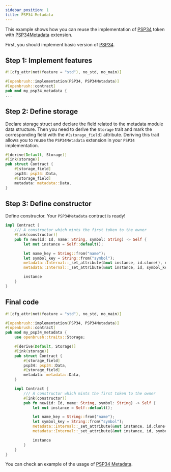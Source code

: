 ```yaml
---
sidebar_position: 1
title: PSP34 Metadata
---
```


This example shows how you can reuse the implementation of [PSP34](https://github.com/Brushfam/openbrush-contracts/tree/main/contracts/src/token/psp34) token with [PSP34Metadata](https://github.com/Brushfam/openbrush-contracts/tree/main/contracts/src/token/psp34/extensions/metadata.rs) extension.

First, you should implement basic version of [PSP34](../psp34.md).

## Step 1: Implement features

```rust
#![cfg_attr(not(feature = "std"), no_std, no_main)]

#[openbrush::implementation(PSP34, PSP34Metadata)]
#[openbrush::contract]
pub mod my_psp34_metadata {
...
```

## Step 2: Define storage

Declare storage struct and declare the field related to the metadata module data structure.
Then you need to derive the `Storage` trait and mark the corresponding field with
the `#[storage_field]` attribute. Deriving this trait allows you to reuse the
`PSP34Metadata` extension in your `PSP34` implementation.

```rust
#[derive(Default, Storage)]
#[ink(storage)]
pub struct Contract {
    #[storage_field]
    psp34: psp34::Data,
    #[storage_field]
    metadata: metadata::Data,
}
```

## Step 3: Define constructor

Define constructor. Your `PSP34Metadata` contract is ready!

```rust
impl Contract {
    /// A constructor which mints the first token to the owner
    #[ink(constructor)]
    pub fn new(id: Id, name: String, symbol: String) -> Self {
        let mut instance = Self::default();

        let name_key = String::from("name");
        let symbol_key = String::from("symbol");
        metadata::Internal::_set_attribute(&mut instance, id.clone(), name_key, name);
        metadata::Internal::_set_attribute(&mut instance, id, symbol_key, symbol);

        instance
    }
}
```

## Final code

```rust
#![cfg_attr(not(feature = "std"), no_std, no_main)]

#[openbrush::implementation(PSP34, PSP34Metadata)]
#[openbrush::contract]
pub mod my_psp34_metadata {
    use openbrush::traits::Storage;

    #[derive(Default, Storage)]
    #[ink(storage)]
    pub struct Contract {
        #[storage_field]
        psp34: psp34::Data,
        #[storage_field]
        metadata: metadata::Data,
    }

    impl Contract {
        /// A constructor which mints the first token to the owner
        #[ink(constructor)]
        pub fn new(id: Id, name: String, symbol: String) -> Self {
            let mut instance = Self::default();

            let name_key = String::from("name");
            let symbol_key = String::from("symbol");
            metadata::Internal::_set_attribute(&mut instance, id.clone(), name_key, name);
            metadata::Internal::_set_attribute(&mut instance, id, symbol_key, symbol);

            instance
        }
    }
}
```

You can check an example of the usage of [PSP34 Metadata](https://github.com/Brushfam/openbrush-contracts/tree/main/examples/psp34_extensions/metadata).
